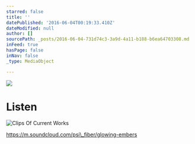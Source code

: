 ```yaml
---
starred: false
title: ''
datePublished: '2016-06-04T00:19:33.410Z'
dateModified: null
author: []
sourcePath: _posts/2016-06-04-731d74c3-3a9d-4a11-b188-b6ea64703308.md
inFeed: true
hasPage: false
inNav: false
_type: MediaObject

---
```

![](https://the-grid-user-content.s3-us-west-2.amazonaws.com/fcc9bb1e-47ad-4f87-9975-337b064baa31.jpg)

# Listen
![Clips Of Current Works](https://the-grid-user-content.s3-us-west-2.amazonaws.com/38f6cf96-49c4-414b-a07b-200a4546814d.jpg)

https://m.soundcloud.com/psi\_fiber/glowing-embers